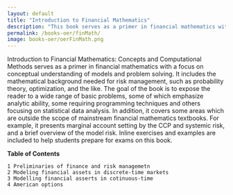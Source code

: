 ```yaml
---
layout: default
title: "Introduction to Financial Mathematics"
description: "This book serves as a primer in financial mathematics with a focus on conceptual understanding of models and problem solving. It includes the mathematical background needed for risk management, such as probability theory, optimization, and the like."
permalink: /books-oer/finMath/
image: books-oer/oerFinMath.png
---
```


Introduction to Financial Mathematics: Concepts and Computational Methods serves as a primer in financial mathematics with a focus on conceptual understanding of models and problem solving. It includes the mathematical background needed for risk management, such as probability theory, optimization, and the like. The goal of the book is to expose the reader to a wide range of basic problems, some of which emphasize analytic ability, some requiring programming techniques and others focusing on statistical data analysis. In addition, it covers some areas which are outside the scope of mainstream financial mathematics textbooks. For example, it presents marginal account setting by the CCP and systemic risk, and a brief overview of the model risk. Inline exercises and examples are included to help students prepare for exams on this book. 


**Table of Contents**

    1 Preliminaries of finance and risk managemetn
    2 Modeling financial assets in discrete-time markets
    3 Modelling financial asserts in cotinuous-time
    4 American options

